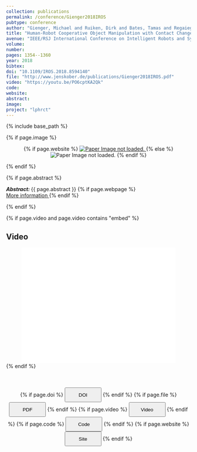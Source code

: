 ```yaml
---
collection: publications
permalink: /conference/Gienger2018IROS
pubtype: conference
author: "Gienger, Michael and Ruiken, Dirk and Bates, Tamas and Regaieg, Mohamed and Meissner, Michael and Kober, Jens and Seiwald, Philipp and Hildebrandt, Arne-Christoph"
title: "Human-Robot Cooperative Object Manipulation with Contact Changes"
avenue: "IEEE/RSJ International Conference on Intelligent Robots and Systems (IROS)"
volume: 
number: 
pages: 1354--1360
year: 2018
bibtex: 
doi: "10.1109/IROS.2018.8594140"
file: "http://www.jenskober.de/publications/Gienger2018IROS.pdf"
video: "https://youtu.be/PO6cptKA2Qk"
code: 
website: 
abstract: 
image: 
project: "lphrct"
---
```

{% include base_path %}

{% if page.image %}
<p align="center">
{% if page.website %}
<a href="{{ page.website }}"> <img src="{{  page.image }}" alt="Paper Image not loaded." style="max-height:400px;max-width:400px"/> </a>
{% else %}
<img src="{{  page.image }}" alt="Paper Image not loaded." />
{% endif %}
</p>
{% endif %}

{% if page.abstract %}
<p> <strong> <em> Abstract: </em> </strong> {{ page.abstract }}
    {% if page.webpage %}
        <a href="{{ page.website}}"> <br> More information </a>
    {% endif %}
</p>
{% endif %}


{% if page.video and page.video contains "embed" %}
<h2> Video </h2>
<div align="center">
<iframe width="420" height="315" src="{{ page.video }}" frameborder="0" allowfullscreen ></iframe>
</div>
{% endif %}


<div align="center" style="margin-top: 50px">
{% if page.doi %}
<button name="button" onclick="{{ page.doi }}" style="height:40px;width:100px">DOI</button>
{% endif %}
{% if page.file %}
<button name="button" onclick="{{ page.file }}" style="height:40px;width:100px">PDF</button>
{% endif %}
{% if page.video %}
<button name="button" onclick="{{ page.video }}" style="height:40px;width:100px">Video</button>
{% endif %}
{% if page.code %}
<button name="button" onclick="{{ page.code }}" style="height:40px;width:100px">Code</button>
{% endif %}
{% if page.website %}
<button name="button" onclick="{{ page.website }}" style="height:40px;width:100px">Site</button>
{% endif %}
</div>